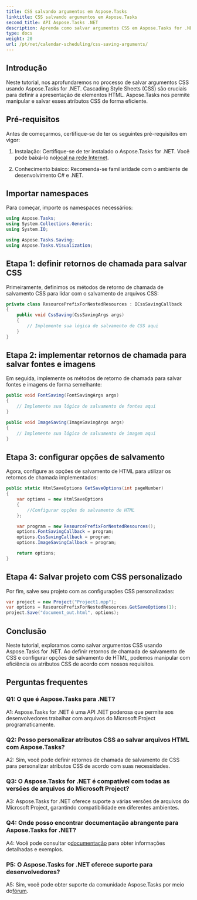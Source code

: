 ```yaml
---
title: CSS salvando argumentos em Aspose.Tasks
linktitle: CSS salvando argumentos em Aspose.Tasks
second_title: API Aspose.Tasks .NET
description: Aprenda como salvar argumentos CSS em Aspose.Tasks for .NET para personalizar a saída HTML. Aprimore a apresentação com configurações CSS personalizadas.
type: docs
weight: 20
url: /pt/net/calendar-scheduling/css-saving-arguments/
---
```

## Introdução

Neste tutorial, nos aprofundaremos no processo de salvar argumentos CSS usando Aspose.Tasks for .NET. Cascading Style Sheets (CSS) são cruciais para definir a apresentação de elementos HTML. Aspose.Tasks nos permite manipular e salvar esses atributos CSS de forma eficiente.

## Pré-requisitos

Antes de começarmos, certifique-se de ter os seguintes pré-requisitos em vigor:

1.  Instalação: Certifique-se de ter instalado o Aspose.Tasks for .NET. Você pode baixá-lo no[local na rede Internet](https://releases.aspose.com/tasks/net/).

2. Conhecimento básico: Recomenda-se familiaridade com o ambiente de desenvolvimento C# e .NET.

## Importar namespaces

Para começar, importe os namespaces necessários:

```csharp
using Aspose.Tasks;
using System.Collections.Generic;
using System.IO;

using Aspose.Tasks.Saving;
using Aspose.Tasks.Visualization;

```
## Etapa 1: definir retornos de chamada para salvar CSS

Primeiramente, definimos os métodos de retorno de chamada de salvamento CSS para lidar com o salvamento de arquivos CSS:

```csharp
private class ResourcePrefixForNestedResources : ICssSavingCallback
{
    public void CssSaving(CssSavingArgs args)
    {
        // Implemente sua lógica de salvamento de CSS aqui
    }
}
```

## Etapa 2: implementar retornos de chamada para salvar fontes e imagens

Em seguida, implemente os métodos de retorno de chamada para salvar fontes e imagens de forma semelhante:

```csharp
public void FontSaving(FontSavingArgs args)
{
    // Implemente sua lógica de salvamento de fontes aqui
}

public void ImageSaving(ImageSavingArgs args)
{
    // Implemente sua lógica de salvamento de imagem aqui
}
```

## Etapa 3: configurar opções de salvamento

Agora, configure as opções de salvamento de HTML para utilizar os retornos de chamada implementados:

```csharp
public static HtmlSaveOptions GetSaveOptions(int pageNumber)
{
    var options = new HtmlSaveOptions
    {
        //Configurar opções de salvamento de HTML
    };

    var program = new ResourcePrefixForNestedResources();
    options.FontSavingCallback = program;
    options.CssSavingCallback = program;
    options.ImageSavingCallback = program;

    return options;
}
```

## Etapa 4: Salvar projeto com CSS personalizado

Por fim, salve seu projeto com as configurações CSS personalizadas:

```csharp
var project = new Project("Project1.mpp");
var options = ResourcePrefixForNestedResources.GetSaveOptions(1);
project.Save("document_out.html", options);
```

## Conclusão

Neste tutorial, exploramos como salvar argumentos CSS usando Aspose.Tasks for .NET. Ao definir retornos de chamada de salvamento de CSS e configurar opções de salvamento de HTML, podemos manipular com eficiência os atributos CSS de acordo com nossos requisitos.

## Perguntas frequentes

### Q1: O que é Aspose.Tasks para .NET?

A1: Aspose.Tasks for .NET é uma API .NET poderosa que permite aos desenvolvedores trabalhar com arquivos do Microsoft Project programaticamente.

### Q2: Posso personalizar atributos CSS ao salvar arquivos HTML com Aspose.Tasks?

A2: Sim, você pode definir retornos de chamada de salvamento de CSS para personalizar atributos CSS de acordo com suas necessidades.

### Q3: O Aspose.Tasks for .NET é compatível com todas as versões de arquivos do Microsoft Project?

A3: Aspose.Tasks for .NET oferece suporte a várias versões de arquivos do Microsoft Project, garantindo compatibilidade em diferentes ambientes.

### Q4: Onde posso encontrar documentação abrangente para Aspose.Tasks for .NET?

A4: Você pode consultar o[documentação](https://reference.aspose.com/tasks/net/) para obter informações detalhadas e exemplos.

### P5: O Aspose.Tasks for .NET oferece suporte para desenvolvedores?

 A5: Sim, você pode obter suporte da comunidade Aspose.Tasks por meio do[fórum](https://forum.aspose.com/c/tasks/15).